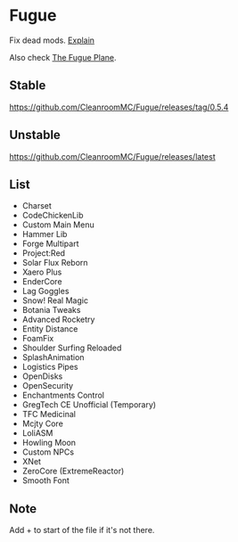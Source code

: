 # Fugue
Fix dead mods. [Explain](https://www.etymonline.com/cn/word/fugue)

Also check [The Fugue Plane](https://forgottenrealms.fandom.com/wiki/Fugue_Plane).
## Stable
https://github.com/CleanroomMC/Fugue/releases/tag/0.5.4

## Unstable
https://github.com/CleanroomMC/Fugue/releases/latest

## List
* Charset
* CodeChickenLib
* Custom Main Menu
* Hammer Lib
* Forge Multipart
* Project:Red
* Solar Flux Reborn
* Xaero Plus
* EnderCore
* Lag Goggles
* Snow! Real Magic
* Botania Tweaks
* Advanced Rocketry
* Entity Distance
* FoamFix
* Shoulder Surfing Reloaded
* SplashAnimation
* Logistics Pipes
* OpenDisks
* OpenSecurity
* Enchantments Control
* GregTech CE Unofficial (Temporary)
* TFC Medicinal
* Mcjty Core
* LoliASM
* Howling Moon
* Custom NPCs
* XNet
* ZeroCore (ExtremeReactor)
* Smooth Font

## Note
Add + to start of the file if it's not there.
